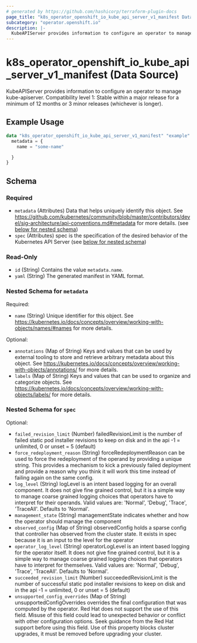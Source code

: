 ```yaml
---
# generated by https://github.com/hashicorp/terraform-plugin-docs
page_title: "k8s_operator_openshift_io_kube_api_server_v1_manifest Data Source - terraform-provider-k8s"
subcategory: "operator.openshift.io"
description: |-
  KubeAPIServer provides information to configure an operator to manage kube-apiserver.  Compatibility level 1: Stable within a major release for a minimum of 12 months or 3 minor releases (whichever is longer).
---
```


# k8s_operator_openshift_io_kube_api_server_v1_manifest (Data Source)

KubeAPIServer provides information to configure an operator to manage kube-apiserver.  Compatibility level 1: Stable within a major release for a minimum of 12 months or 3 minor releases (whichever is longer).

## Example Usage

```terraform
data "k8s_operator_openshift_io_kube_api_server_v1_manifest" "example" {
  metadata = {
    name = "some-name"

  }
}
```

<!-- schema generated by tfplugindocs -->
## Schema

### Required

- `metadata` (Attributes) Data that helps uniquely identify this object. See https://github.com/kubernetes/community/blob/master/contributors/devel/sig-architecture/api-conventions.md#metadata for more details. (see [below for nested schema](#nestedatt--metadata))
- `spec` (Attributes) spec is the specification of the desired behavior of the Kubernetes API Server (see [below for nested schema](#nestedatt--spec))

### Read-Only

- `id` (String) Contains the value `metadata.name`.
- `yaml` (String) The generated manifest in YAML format.

<a id="nestedatt--metadata"></a>
### Nested Schema for `metadata`

Required:

- `name` (String) Unique identifier for this object. See https://kubernetes.io/docs/concepts/overview/working-with-objects/names/#names for more details.

Optional:

- `annotations` (Map of String) Keys and values that can be used by external tooling to store and retrieve arbitrary metadata about this object. See https://kubernetes.io/docs/concepts/overview/working-with-objects/annotations/ for more details.
- `labels` (Map of String) Keys and values that can be used to organize and categorize objects. See https://kubernetes.io/docs/concepts/overview/working-with-objects/labels/ for more details.


<a id="nestedatt--spec"></a>
### Nested Schema for `spec`

Optional:

- `failed_revision_limit` (Number) failedRevisionLimit is the number of failed static pod installer revisions to keep on disk and in the api -1 = unlimited, 0 or unset = 5 (default)
- `force_redeployment_reason` (String) forceRedeploymentReason can be used to force the redeployment of the operand by providing a unique string. This provides a mechanism to kick a previously failed deployment and provide a reason why you think it will work this time instead of failing again on the same config.
- `log_level` (String) logLevel is an intent based logging for an overall component.  It does not give fine grained control, but it is a simple way to manage coarse grained logging choices that operators have to interpret for their operands.  Valid values are: 'Normal', 'Debug', 'Trace', 'TraceAll'. Defaults to 'Normal'.
- `management_state` (String) managementState indicates whether and how the operator should manage the component
- `observed_config` (Map of String) observedConfig holds a sparse config that controller has observed from the cluster state.  It exists in spec because it is an input to the level for the operator
- `operator_log_level` (String) operatorLogLevel is an intent based logging for the operator itself.  It does not give fine grained control, but it is a simple way to manage coarse grained logging choices that operators have to interpret for themselves.  Valid values are: 'Normal', 'Debug', 'Trace', 'TraceAll'. Defaults to 'Normal'.
- `succeeded_revision_limit` (Number) succeededRevisionLimit is the number of successful static pod installer revisions to keep on disk and in the api -1 = unlimited, 0 or unset = 5 (default)
- `unsupported_config_overrides` (Map of String) unsupportedConfigOverrides overrides the final configuration that was computed by the operator. Red Hat does not support the use of this field. Misuse of this field could lead to unexpected behavior or conflict with other configuration options. Seek guidance from the Red Hat support before using this field. Use of this property blocks cluster upgrades, it must be removed before upgrading your cluster.
